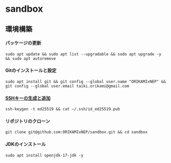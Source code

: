 # sandbox
## 環境構築
#### パッケージの更新
```console
sudo apt update && sudo apt list --upgradable && sudo apt upgrade -y && sudo apt autoremove
```
#### Gitのインストールと設定
```console
sudo apt install git && git config --global user.name "ORIKAMIxNEP" && git config --global user.email taiki.orikami@gmail.com
```
#### [SSHキーの生成と追加](https://github.com/settings/ssh/new)
```console
ssh-keygen -t ed25519 && cat ~/.ssh/id_ed25519.pub
```
#### リポジトリのクローン
```console
git clone git@github.com:ORIKAMIxNEP/sandbox.git && cd sandbox
```
#### JDKのインストール
```console
sudo apt install openjdk-17-jdk -y
```
